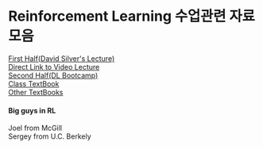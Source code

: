 # Reinforcement Learning 수업관련 자료모음
[First Half(David Silver's Lecture)](https://www.davidsilver.uk/teaching/)<br>
[Direct Link to Video Lecture](https://www.youtube.com/watch?v=2pWv7GOvuf0&list=PLqYmG7hTraZBiG_XpjnPrSNw-1XQaM_gB)<br>
[Second Half(DL Bootcamp)](https://sites.google.com/view/deep-rl-bootcamp/lectures)<br>
[Class TextBook](http://incompleteideas.net/book/the-book.html)<br>
[Other TextBooks](https://tensorflow.blog/tag/richard-s-sutton/)

#### Big guys in RL<br>
Joel from McGill<br>
Sergey from U.C. Berkely
